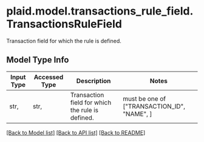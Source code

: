 # plaid.model.transactions_rule_field.TransactionsRuleField

Transaction field for which the rule is defined.

## Model Type Info
Input Type | Accessed Type | Description | Notes
------------ | ------------- | ------------- | -------------
str,  | str,  | Transaction field for which the rule is defined. | must be one of ["TRANSACTION_ID", "NAME", ] 

[[Back to Model list]](../../README.md#documentation-for-models) [[Back to API list]](../../README.md#documentation-for-api-endpoints) [[Back to README]](../../README.md)

